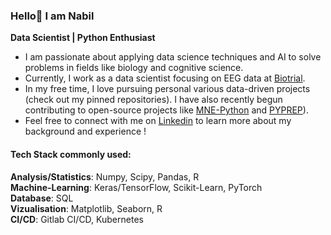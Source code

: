 ### Hello👋 I am Nabil

**Data Scientist | Python Enthusiast**

- I am passionate about applying data science techniques and AI to solve problems in fields like biology and cognitive science. 
- Currently, I work as a data scientist focusing on EEG data at [Biotrial](https://www.biotrial.com/).
- In my free time, I love pursuing personal various data-driven projects (check out my pinned repositories). I have also recently begun contributing to open-source projects like [MNE-Python](https://github.com/mne-tools/mne-python) and [PYPREP](https://github.com/sappelhoff/pyprep)).
- Feel free to connect with me on [Linkedin](https://www.linkedin.com/in/nabil-alibou/) to learn more about my background and experience !

#### Tech Stack commonly used:  
**Analysis/Statistics**: Numpy, Scipy, Pandas, R  
**Machine-Learning**: Keras/TensorFlow, Scikit-Learn, PyTorch  
**Database**: SQL  
**Vizualisation**: Matplotlib, Seaborn, R  
**CI/CD**: Gitlab CI/CD, Kubernetes 
